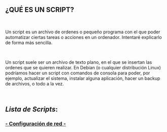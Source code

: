 ## ¿QUÉ ES UN SCRIPT?

<br>

Un script es un archivo de ordenes o pequeño programa con el que poder automatizar ciertas tareas o acciones en un ordenador. Intentaré explicarlo de forma más sencilla.

<br>

Un script suele ser un archivo de texto plano, en el que se insertan las ordenes que se quieren realizar. En Debian (o cualquier distribución Linux) podríamos hacer un script con comandos de consola para poder, por ejemplo, actualizar el sistema, instalar alguna aplicación, hacer un backup de archivos, o todo a la vez.

<br>

## *Lista de Scripts*:


### [- Configuración de red -](https://github.com/Mbonillac/scripts-linux/tree/main/Scripts/Config_Red) 
